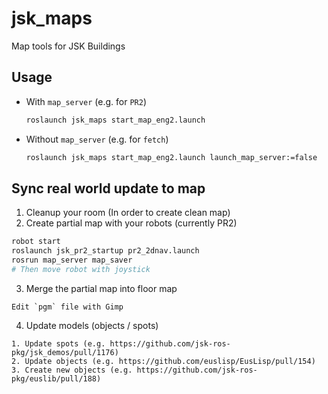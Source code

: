 jsk_maps
========

Map tools for JSK Buildings

## Usage

- With `map_server` (e.g. for `PR2`)

  ``` bash
  roslaunch jsk_maps start_map_eng2.launch
  ```

- Without `map_server` (e.g. for `fetch`)

  ```bash
  roslaunch jsk_maps start_map_eng2.launch launch_map_server:=false
  ```

## Sync real world update to map

  1. Cleanup your room (In order to create clean map)
  2. Create partial map with your robots (currently PR2)
  
  ```bash
  robot start
  roslaunch jsk_pr2_startup pr2_2dnav.launch
  rosrun map_server map_saver
  # Then move robot with joystick
  ```

  3. Merge the partial map into floor map
  
    Edit `pgm` file with Gimp
  
  4. Update models (objects / spots)
  
    1. Update spots (e.g. https://github.com/jsk-ros-pkg/jsk_demos/pull/1176)
    2. Update objects (e.g. https://github.com/euslisp/EusLisp/pull/154)
    3. Create new objects (e.g. https://github.com/jsk-ros-pkg/euslib/pull/188)
